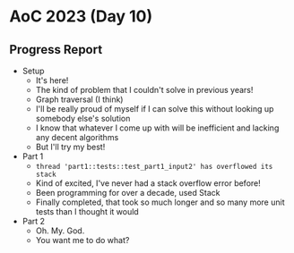 # AoC 2023 (Day 10)

## Progress Report
- Setup
  - It's here!
  - The kind of problem that I couldn't solve in previous years!
  - Graph traversal (I think)
  - I'll be really proud of myself if I can solve this without looking up
    somebody else's solution
  - I know that whatever I come up with will be inefficient and lacking any
    decent algorithms
  - But I'll try my best!
- Part 1
  - `thread 'part1::tests::test_part1_input2' has overflowed its stack`
  - Kind of excited, I've never had a stack overflow error before!
  - Been programming for over a decade, used Stack
  - Finally completed, that took so much longer and so many more unit tests than
    I thought it would
- Part 2
  - Oh. My. God.
  - You want me to do what?
